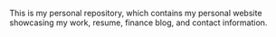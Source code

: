 This is my personal repository, which contains my personal website showcasing my work, resume, finance blog, and contact information.
